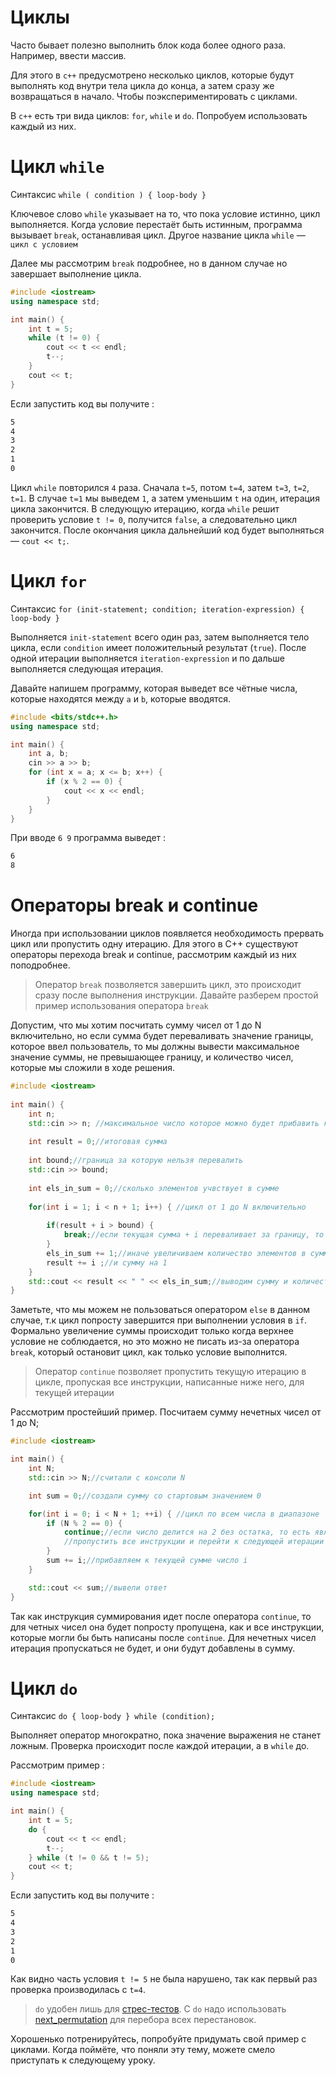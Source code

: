 # Циклы

Часто бывает полезно выполнить блок кода более одного раза. Например, ввести массив.

Для этого в `c++` предусмотрено несколько циклов, которые будут выполнять код внутри тела цикла до конца, а затем сразу же возвращаться в начало. Чтобы поэкспериментировать с циклами.

В `c++` есть три вида циклов: `for`, `while` и `do`. Попробуем использовать каждый из них.

Цикл `while`
===

Синтаксис `while ( condition ) { loop-body }`

Ключевое слово `while` указывает на то, что пока условие истинно, цикл выполняется. Когда условие перестаёт быть истинным, программа вызывает `break`, останавливая цикл. Другое название цикла `while` &mdash; `цикл с условием`

Далее мы рассмотрим `break` подробнее, но в данном случае но завершает выполнение цикла.

```cpp
#include <iostream>
using namespace std;

int main() {
    int t = 5;
    while (t != 0) {
        cout << t << endl;
        t--;
    }
    cout << t;
}
```

Если запустить код вы получите :

```bash
5
4
3
2
1
0
```

Цикл `while` повторился `4` раза. Сначала `t=5`, потом `t=4`, затем `t=3`, `t=2`, `t=1`. В случае `t=1` мы выведем `1`, а затем уменьшим `t` на один, итерация цикла закончится. В следующую итерацию, когда `while` решит проверить условие `t != 0`, получится `false`, а следовательно цикл закончится. После окончания цикла дальнейший код будет выполняться &mdash; `cout << t;`.

Цикл `for`
===

Синтаксис  `for (init-statement; condition; iteration-expression) { loop-body }`

Выполняется `init-statement` всего один раз, затем выполняется тело цикла, если `condition` имеет положительный результат (`true`). После одной итерации выполняется `iteration-expression` и по дальше выполняется следующая итерация.

Давайте напишем программу, которая выведет все чётные числа, которые находятся между `a` и `b`, которые вводятся.

```cpp
#include <bits/stdc++.h>
using namespace std;

int main() {
    int a, b;
    cin >> a >> b;
    for (int x = a; x <= b; x++) {
        if (x % 2 == 0) {
            cout << x << endl;
        }
    }
}
```

При вводе `6 9` программа выведет :

```bash
6 
8
```

Операторы break и continue
===

Иногда при использовании циклов появляется необходимость прервать цикл или пропустить одну итерацию. Для этого в C++ существуют операторы перехода break и continue, рассмотрим каждый из них поподробнее.

>Оператор `break` позволяется завершить цикл, это происходит сразу после выполнения инструкции. Давайте разберем простой пример использования оператора `break`

Допустим, что мы хотим посчитать сумму чисел от 1 до N включительно, но если сумма будет переваливать значение границы, которое ввел пользователь, то мы должны вывести максимальное значение суммы, не превышающее границу, и количество чисел, которые мы сложили в ходе решения.

```cpp
#include <iostream>
  
int main() {
    int n;
    std::cin >> n; //максимальное число которое можно будет прибавить к сумме
    
    int result = 0;//итоговая сумма
    
    int bound;//граница за которую нельзя перевалить
    std::cin >> bound;
    
    int els_in_sum = 0;//сколько элементов учвствует в сумме
    
    for(int i = 1; i < n + 1; i++) { //цикл от 1 до N включительно
      
        if(result + i > bound) {
            break;//если текущая сумма + i переваливает за границу, то выходим из цикла
        }
        els_in_sum += 1;//иначе увеличиваем количество элементов в сумме на 1
        result += i ;//и сумму на 1
    }
    std::cout << result << " " << els_in_sum;//выводим сумму и количество элементов в ней
}
```
Заметьте, что мы можем не пользоваться оператором `else` в данном случае, т.к цикл попросту завершится при выполнении условия в `if`. Формально увеличение суммы происходит только когда верхнее условие не соблюдается, но это можно не писать из-за оператора `break`, который остановит цикл, как только условие выполнится.

>Оператор `continue` позволяет пропустить текущую итерацию в цикле, пропуская все инструкции, написанные ниже него, для текущей итерации

Рассмотрим простейший пример. Посчитаем сумму нечетных чисел от 1 до N;
```cpp
#include <iostream>

int main() {
    int N;
    std::cin >> N;//считали с консоли N 

    int sum = 0;//создали сумму со стартовым значением 0

    for(int i = 0; i < N + 1; ++i) { //цикл по всем числа в диапазоне
        if (N % 2 == 0) {
            continue;//если число делится на 2 без остатка, то есть является четным, 
            //пропустить все инструкции и перейти к следующей итерации
        }
        sum += i;//прибавляем к текущей сумме число i 
    }

    std::cout << sum;//вывели ответ
}
```
Так как инструкция суммирования идет после оператора `continue`, то для четных чисел она будет попросту пропущена, как и все инструкции, которые могли бы быть написаны после `continue`. Для нечетных чисел итерация пропускаться не будет, и они будут добавлены в сумму.


Цикл `do`
===

Синтаксис `do { loop-body } while (condition);`

Выполняет оператор многократно, пока значение выражения не станет ложным. Проверка происходит после каждой итерации, а в `while` до. 

Рассмотрим пример :

```cpp
#include <iostream>
using namespace std;

int main() {
    int t = 5;
    do {
        cout << t << endl;
        t--;
    } while (t != 0 && t != 5);
    cout << t;
}
```

Если запустить код вы получите :

```bash
5
4
3
2
1
0
```

Как видно часть условия `t != 5` не была нарушено, так как первый раз проверка производилась с `t=4`.

> `do` удобен лишь для [стрес-тестов](./how-to-testing.md). С `do` надо использовать [next_permutation](https://en.cppreference.com/w/cpp/algorithm/next_permutation) для перебора всех перестановок.

Хорошенько потренируйтесь, попробуйте придумать свой пример с циклами. Когда поймёте, что поняли эту тему, можете смело приступать к следующему уроку.
